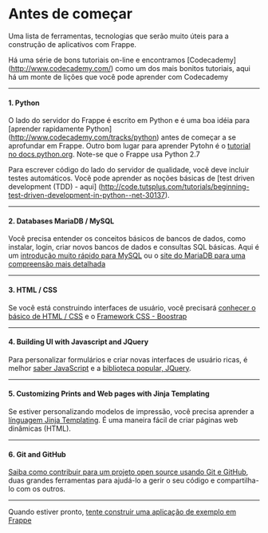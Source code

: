 # Antes de começar

<p class="lead">Uma lista de ferramentas, tecnologias que serão muito úteis para a construção de aplicativos com Frappe.</p>

Há uma série de bons tutoriais on-line e encontramos [Codecademy] (http://www.codecademy.com/) como um dos mais bonitos tutoriais, aqui há um monte de lições que você pode aprender com Codecademy

---

#### 1. Python

O lado do servidor do Frappe é escrito em Python e é uma boa idéia para [aprender rapidamente Python] (http://www.codecademy.com/tracks/python) antes de começar a se aprofundar em Frappe. Outro bom lugar para aprender Pytohn é o [tutorial no docs.python.org](https://docs.python.org/2.7/tutorial/index.html). Note-se que o Frappe usa Python 2.7

Para escrever código do lado do servidor de qualidade, você deve incluir testes automáticos. Você pode aprender as noções básicas de [test driven development (TDD) - aqui] (http://code.tutsplus.com/tutorials/beginning-test-driven-development-in-python--net-30137).

---

#### 2. Databases MariaDB / MySQL

Você precisa entender os conceitos básicos de bancos de dados, como instalar, login, criar novos bancos de dados e consultas SQL básicas. Aqui é um [introdução muito rápido para MySQL](https://www.digitalocean.com/community/tutorials/a-basic-mysql-tutorial) ou o [site do MariaDB para uma compreensão mais detalhada](https://mariadb.com/kb/en/mariadb/documentation/getting-started/)

---

#### 3. HTML / CSS

Se você está construindo interfaces de usuário, você precisará [conhecer o básico de HTML / CSS](http://www.codecademy.com/tracks/web) e o [Framework CSS - Boostrap](http://getbootstrap.com)

---

#### 4. Building UI with Javascript and JQuery

Para personalizar formulários e criar novas interfaces de usuário ricas, é melhor [saber JavaScript](http://www.codecademy.com/tracks/javascript) e a [biblioteca popular, JQuery](http://www.codecademy.com/faixas/jQuery).

---

#### 5. Customizing Prints and Web pages with Jinja Templating

Se estiver personalizando modelos de impressão, você precisa aprender a [línguagem Jinja Templating](http://jinja.pocoo.org/). É uma maneira fácil de criar páginas web dinâmicas (HTML).

---

#### 6. Git and GitHub

[Saiba como contribuir para um projeto open source usando Git e GitHub](https://guides.github.com/activities/contributing-to-open-source/), duas grandes ferramentas para ajudá-lo a gerir o seu código e compartilha-lo com os outros.

---

Quando estiver pronto, [tente construir uma aplicação de exemplo em Frappe]({{docs_base_url}}/user/pt/tutorial/app)
